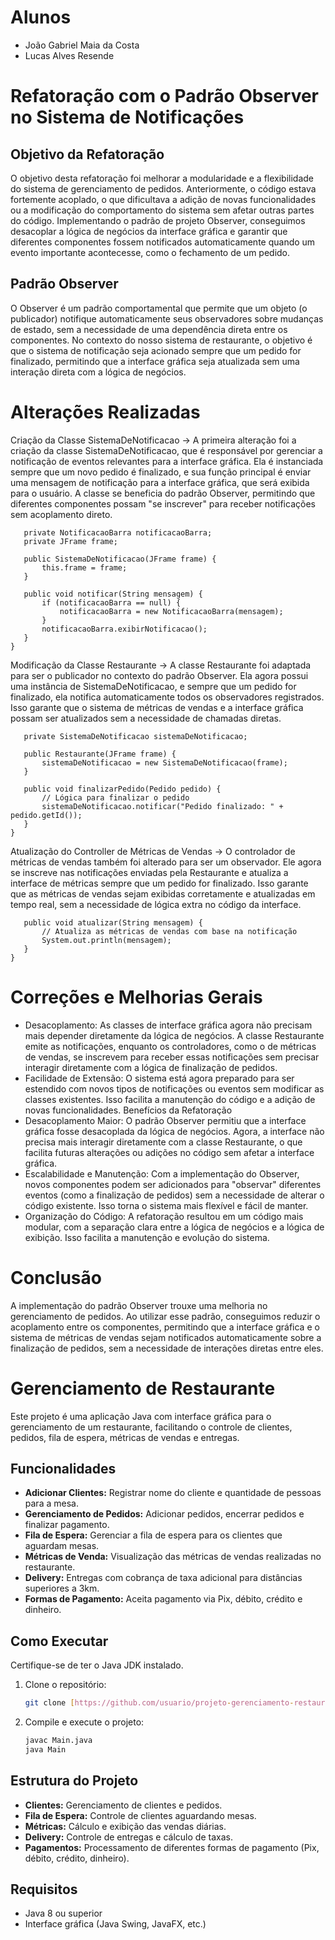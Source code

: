 # Alunos
- João Gabriel Maia da Costa
- Lucas Alves Resende

# Refatoração com o Padrão Observer no Sistema de Notificações

## Objetivo da Refatoração
O objetivo desta refatoração foi melhorar a modularidade e a flexibilidade do sistema de gerenciamento de pedidos. Anteriormente, o código estava fortemente acoplado, o que dificultava a adição de novas funcionalidades ou a modificação do comportamento do sistema sem afetar outras partes do código. Implementando o padrão de projeto Observer, conseguimos desacoplar a lógica de negócios da interface gráfica e garantir que diferentes componentes fossem notificados automaticamente quando um evento importante acontecesse, como o fechamento de um pedido.

## Padrão Observer
O Observer é um padrão comportamental que permite que um objeto (o publicador) notifique automaticamente seus observadores sobre mudanças de estado, sem a necessidade de uma dependência direta entre os componentes. No contexto do nosso sistema de restaurante, o objetivo é que o sistema de notificação seja acionado sempre que um pedido for finalizado, permitindo que a interface gráfica seja atualizada sem uma interação direta com a lógica de negócios.

# Alterações Realizadas
Criação da Classe SistemaDeNotificacao -> A primeira alteração foi a criação da classe SistemaDeNotificacao, que é responsável por gerenciar a notificação de eventos relevantes para a interface gráfica. Ela é instanciada sempre que um novo pedido é finalizado, e sua função principal é enviar uma mensagem de notificação para a interface gráfica, que será exibida para o usuário. A classe se beneficia do padrão Observer, permitindo que diferentes componentes possam "se inscrever" para receber notificações sem acoplamento direto.

 ```public class SistemaDeNotificacao {
    private NotificacaoBarra notificacaoBarra;
    private JFrame frame;

    public SistemaDeNotificacao(JFrame frame) {
        this.frame = frame;
    }

    public void notificar(String mensagem) {
        if (notificacaoBarra == null) {
            notificacaoBarra = new NotificacaoBarra(mensagem);
        }
        notificacaoBarra.exibirNotificacao();
    }
}
```

Modificação da Classe Restaurante -> A classe Restaurante foi adaptada para ser o publicador no contexto do padrão Observer. Ela agora possui uma instância de SistemaDeNotificacao, e sempre que um pedido for finalizado, ela notifica automaticamente todos os observadores registrados. Isso garante que o sistema de métricas de vendas e a interface gráfica possam ser atualizados sem a necessidade de chamadas diretas.

 ```public class Restaurante {
    private SistemaDeNotificacao sistemaDeNotificacao;

    public Restaurante(JFrame frame) {
        sistemaDeNotificacao = new SistemaDeNotificacao(frame);
    }

    public void finalizarPedido(Pedido pedido) {
        // Lógica para finalizar o pedido
        sistemaDeNotificacao.notificar("Pedido finalizado: " + pedido.getId());
    }
}
```

Atualização do Controller de Métricas de Vendas -> O controlador de métricas de vendas também foi alterado para ser um observador. Ele agora se inscreve nas notificações enviadas pela Restaurante e atualiza a interface de métricas sempre que um pedido for finalizado. Isso garante que as métricas de vendas sejam exibidas corretamente e atualizadas em tempo real, sem a necessidade de lógica extra no código da interface.

 ```public class MetricasVendasController implements Observer {
    public void atualizar(String mensagem) {
        // Atualiza as métricas de vendas com base na notificação
        System.out.println(mensagem);
    }
}
```

# Correções e Melhorias Gerais
- Desacoplamento: As classes de interface gráfica agora não precisam mais depender diretamente da lógica de negócios. A classe Restaurante emite as notificações, enquanto os controladores, como o de métricas de vendas, se inscrevem para receber essas notificações sem precisar interagir diretamente com a lógica de finalização de pedidos.
- Facilidade de Extensão: O sistema está agora preparado para ser estendido com novos tipos de notificações ou eventos sem modificar as classes existentes. Isso facilita a manutenção do código e a adição de novas funcionalidades.
Benefícios da Refatoração
- Desacoplamento Maior: O padrão Observer permitiu que a interface gráfica fosse desacoplada da lógica de negócios. Agora, a interface não precisa mais interagir diretamente com a classe Restaurante, o que facilita futuras alterações ou adições no código sem afetar a interface gráfica.
- Escalabilidade e Manutenção: Com a implementação do Observer, novos componentes podem ser adicionados para "observar" diferentes eventos (como a finalização de pedidos) sem a necessidade de alterar o código existente. Isso torna o sistema mais flexível e fácil de manter.
- Organização do Código: A refatoração resultou em um código mais modular, com a separação clara entre a lógica de negócios e a lógica de exibição. Isso facilita a manutenção e evolução do sistema.
  
# Conclusão
A implementação do padrão Observer trouxe uma melhoria no gerenciamento de pedidos. Ao utilizar esse padrão, conseguimos reduzir o acoplamento entre os componentes, permitindo que a interface gráfica e o sistema de métricas de vendas sejam notificados automaticamente sobre a finalização de pedidos, sem a necessidade de interações diretas entre eles.

# Gerenciamento de Restaurante

Este projeto é uma aplicação Java com interface gráfica para o gerenciamento de um restaurante, facilitando o controle de clientes, pedidos, fila de espera, métricas de vendas e entregas.

## Funcionalidades

* **Adicionar Clientes:** Registrar nome do cliente e quantidade de pessoas para a mesa.
* **Gerenciamento de Pedidos:** Adicionar pedidos, encerrar pedidos e finalizar pagamento.
* **Fila de Espera:** Gerenciar a fila de espera para os clientes que aguardam mesas.
* **Métricas de Venda:** Visualização das métricas de vendas realizadas no restaurante.
* **Delivery:** Entregas com cobrança de taxa adicional para distâncias superiores a 3km.
* **Formas de Pagamento:** Aceita pagamento via Pix, débito, crédito e dinheiro.

## Como Executar

Certifique-se de ter o Java JDK instalado.

1.  Clone o repositório:

    ```bash
    git clone [https://github.com/usuario/projeto-gerenciamento-restaurante.git](https://github.com/usuario/projeto-gerenciamento-restaurante.git)
    ```

2.  Compile e execute o projeto:

    ```bash
    javac Main.java
    java Main
    ```

## Estrutura do Projeto

* **Clientes:** Gerenciamento de clientes e pedidos.
* **Fila de Espera:** Controle de clientes aguardando mesas.
* **Métricas:** Cálculo e exibição das vendas diárias.
* **Delivery:** Controle de entregas e cálculo de taxas.
* **Pagamentos:** Processamento de diferentes formas de pagamento (Pix, débito, crédito, dinheiro).

## Requisitos

* Java 8 ou superior
* Interface gráfica (Java Swing, JavaFX, etc.)